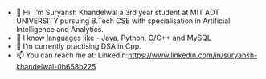 - 👋 Hi, I’m Suryansh Khandelwal a 3rd year student at MIT ADT UNIVERSITY pursuing B.Tech CSE with specialisation in Artificial Intelligence and Analytics.
- 👀 I know languages like - Java, Python, C/C++ and MySQL
- 🌱 I’m currently practising DSA in Cpp. 
- 📫 You can reach me at: 
     LinkedIn:https://www.linkedin.com/in/suryansh-khandelwal-0b658b225
     


<!---
 is a ✨ special ✨ repository because its `README.md` (this file) appears on your GitHub profile.
You can click the Preview link to take a look at your changes.
--->
